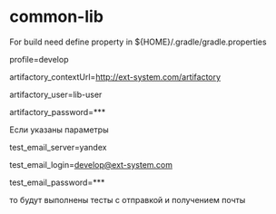 # common-lib

For build need define property in ${HOME}/.gradle/gradle.properties

profile=develop  


artifactory_contextUrl=http://ext-system.com/artifactory  

artifactory_user=lib-user  

artifactory_password=***  

Если указаны параметры

test_email_server=yandex  

test_email_login=develop@ext-system.com  

test_email_password=***

то будут выполнены тесты с отправкой и получением почты

